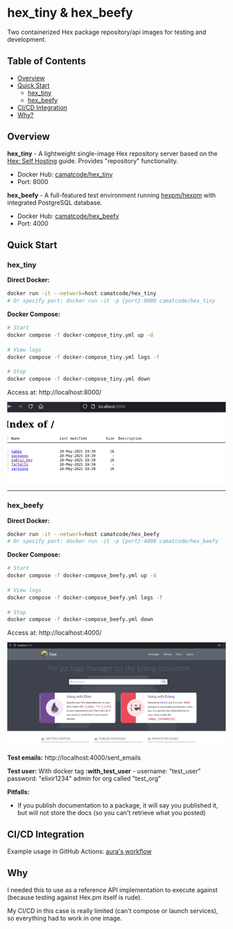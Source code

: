 # hex_tiny & hex_beefy

Two containerized Hex package repository/api images for testing and development.

## Table of Contents

- [Overview](#overview)
- [Quick Start](#quick-start)
  - [hex_tiny](#hex_tiny)
  - [hex_beefy](#hex_beefy)
- [CI/CD Integration](#cicd-integration)
- [Why?](#why)

## Overview

**hex_tiny** - A lightweight single-image Hex repository server based on the [Hex: Self Hosting](https://hex.pm/docs/self-hosting) guide. Provides "repository" functionality.
- Docker Hub: [camatcode/hex_tiny](https://hub.docker.com/r/camatcode/hex_tiny)
- Port: 8000

**hex_beefy** - A full-featured test environment running [hexpm/hexpm](https://github.com/hexpm/hexpm/tree/main) with integrated PostgreSQL database.
- Docker Hub: [camatcode/hex_beefy](https://hub.docker.com/r/camatcode/hex_beefy)  
- Port: 4000

## Quick Start

### hex_tiny

**Direct Docker:**
```bash
docker run -it --network=host camatcode/hex_tiny
# Or specify port: docker run -it -p {port}:8000 camatcode/hex_tiny
```

**Docker Compose:**
```bash
# Start
docker compose -f docker-compose_tiny.yml up -d

# View logs
docker compose -f docker-compose_tiny.yml logs -f

# Stop
docker compose -f docker-compose_tiny.yml down
```

Access at: http://localhost:8000/

![hex_tiny interface](tiny_screen.png)

--------

### hex_beefy

**Direct Docker:**
```bash
docker run -it --network=host camatcode/hex_beefy
# Or specify port: docker run -it -p {port}:4000 camatcode/hex_beefy
```

**Docker Compose:**
```bash
# Start
docker compose -f docker-compose_beefy.yml up -d

# View logs
docker compose -f docker-compose_beefy.yml logs -f

# Stop
docker compose -f docker-compose_beefy.yml down
```

Access at: http://localhost:4000/

![hex_beefy interface](beefy_screen.png)

**Test emails:** http://localhost:4000/sent_emails

**Test user:** With docker tag **:with_test_user** - username: "test_user" password: "elixir1234" admin for org called "test_org"

**Pitfalls:**

* If you publish documentation to a package, it will say you published it, but will not store the docs (so you can't retrieve what you posted)

## CI/CD Integration

Example usage in GitHub Actions: [aura's workflow](https://github.com/camatcode/aura/blob/main/.github/workflows/ci.yml#L27)

## Why

I needed this to use as a reference API implementation to execute against (because testing against Hex.pm itself is rude).

My CI/CD in this case is really limited (can't compose or launch services), so everything had to work in one image.
